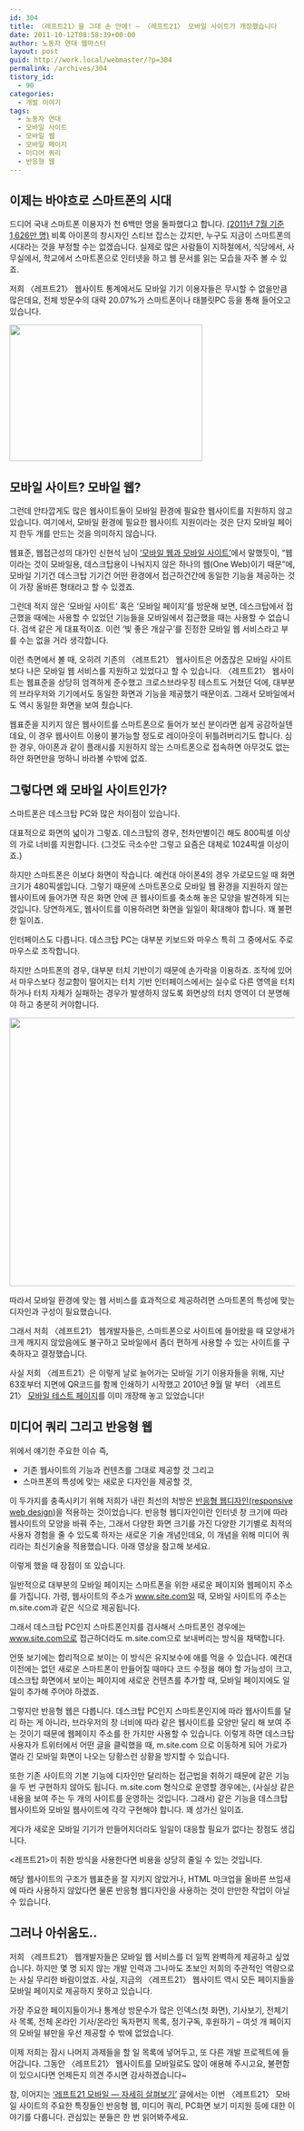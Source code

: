 ```yaml
---
id: 304
title: 〈레프트21〉을 그대 손 안에! ― 〈레프트21〉 모바일 사이트가 개장했습니다
date: 2011-10-12T08:58:39+00:00
author: 노동자 연대 웹마스터
layout: post
guid: http://work.local/webmaster/?p=304
permalink: /archives/304
tistory_id:
  - 90
categories:
  - 개발 이야기
tags:
  - 노동자 연대
  - 모바일 사이트
  - 모바일 웹
  - 모바일 페이지
  - 미디어 쿼리
  - 반응형 웹
---
```

## 이제는 바야흐로 스마트폰의 시대

드디어 국내 스마트폰 이용자가 천 6백만 명을 돌파했다고 합니다. <a href="http://www.zdnet.co.kr/news/news_view.asp?artice_id=20110922120214&type=xml" target="_blank" title="[http://www.zdnet.co.kr/news/news_view.asp?artice_id=20110922120214&type=xml]로 이동합니다.">(2011년 7월 기준 1,626만 명)</a> 비록 아이폰의 창시자인 스티브 잡스는 갔지만, 누구도 지금이 스마트폰의 시대라는 것을 부정할 수는 없겠습니다. 실제로 많은 사람들이 지하철에서, 식당에서, 사무실에서, 학교에서 스마트폰으로 인터넷을 하고 웹 문서를 읽는 모습을 자주 볼 수 있죠.

저희 〈레프트21〉 웹사이트 통계에서도 모바일 기기 이용자들은 무시할 수 없을만큼 많은데요, 전체 방문수의 대략 20.07%가 스마트폰이나 태블릿PC 등을 통해 들어오고 있습니다.

<div>
  <img src="http://work.local/webmaster/wp-content/uploads/1/cfile24.uf.194C534E4E9555BC08A152.jpg" class="aligncenter" width="340" height="240" alt="" filename="모바일 방문수 파이 그래프.jpg" filemime="image/jpeg" />
</div>

## 모바일 사이트? 모바일 웹?

그런데 안타깝게도 많은 웹사이트들이 모바일 환경에 필요한 웹사이트를 지원하지 않고 있습니다. 여기에서, 모바일 환경에 필요한 웹사이트 지원이라는 것은 단지 모바일 페이지 한두 개를 만드는 것을 의미하지 않습니다.&nbsp;

웹표준, 웹접근성의 대가인 신현석 님이 <a href="http://hyeonseok.com/soojung/mobile/2010/10/25/609.html" target="_blank" title="[http://hyeonseok.com/soojung/mobile/2010/10/25/609.html]로 이동합니다.">‘모바일 웹과 모바일 사이트’</a>에서 말했듯이, “웹이라는 것이 모바일용, 데스크탑용이 나눠지지 않은 하나의 웹(One Web)이기 때문”에, 모바일 기기건 데스크탑 기기건 어떤 환경에서 접근하건간에 동일한 기능을 제공하는 것이 가장 올바른 형태라고 할 수 있겠죠.&nbsp;

그런데 적지 않은 ‘모바일 사이트’ 혹은 ‘모바일 페이지’를 방문해 보면, 데스크탑에서 접근했을 때에는 사용할 수 있었던 기능들을 모바일에서 접근했을 때는 사용할 수 없습니다. 검색 같은 게 대표적이죠. 이런 ‘빛 좋은 개살구’를 진정한 모바일 웹 서비스라고 부를 수는 없을 거라 생각합니다.

이런 측면에서 볼 때, 오히려 기존의 〈레프트21〉 웹사이트은 어줍잖은 모바일 사이트보다 나은 모바일 웹 서비스를 지원하고 있었다고 할 수 있습니다. 〈레프트21〉 웹사이트는 웹표준을 상당히 엄격하게 준수했고 크로스브라우징 테스트도 거쳤던 덕에, 대부분의 브라우저와 기기에서도 동일한 화면과 기능을 제공했기 때문이죠. 그래서 모바일에서도 역시 동일한 화면을 보여 줬습니다.

웹표준을 지키지 않은 웹사이트를 스마트폰으로 들어가 보신 분이라면 쉽게 공감하실텐데요, 이 경우 웹사이트 이용이 불가능할 정도로 레이아웃이 뒤틀려버리기도 합니다. 심한 경우, 아이폰과 같이 플래시를 지원하지 않는 스마트폰으로 접속하면 아무것도 없는 하얀 화면만을 멍하니 바라볼 수밖에 없죠.

## 그렇다면 왜 모바일 사이트인가?

스마트폰은 데스크탑 PC와 많은 차이점이 있습니다.&nbsp;

대표적으로 화면의 넓이가 그렇죠. 데스크탑의 경우, 천차만별이긴 해도 800픽셀 이상의 가로 너비를 지원합니다. (그것도 극소수만 그렇고 요즘은 대체로 1024픽셀 이상이죠.)&nbsp;

하지만 스마트폰은 이보다 화면이 작습니다. 예컨대 아이폰4의 경우 가로모드일 때 화면 크기가 480픽셀입니다. 그렇기 때문에 스마트폰으로 모바일 웹 환경을 지원하지 않는 웹사이트에 들어가면 작은 화면 안에 큰 웹사이트를 축소해 놓은 모양을 발견하게 되는 것입니다. 당연하게도, 웹사이트를 이용하려면 화면을 일일이 확대해야 합니다. 꽤 불편한 일이죠.

인터페이스도 다릅니다. 데스크탑 PC는 대부분 키보드와 마우스 특히 그 중에서도 주로 마우스로 조작합니다.&nbsp;

하지만 스마트폰의 경우, 대부분 터치 기반이기 때문에 손가락을 이용하죠. 조작에 있어서 마우스보다 정교함이 떨어지는 터치 기반 인터페이스에서는 실수로 다른 영역을 터치하거나 터치 자체가 실패하는 경우가 발생하지 않도록 화면상의 터치 영역이 더 분명해야 하고 충분히 커야합니다.&nbsp;

<div>
  <img src="http://work.local/webmaster/wp-content/uploads/1/cfile7.uf.204C534E4E9555BC09A10B.jpg" class="aligncenter" width="630" height="473" alt="" filename="모바일 사이트 화면 캡쳐.jpg" filemime="image/jpeg" />
</div>

따라서 모바일 환경에 맞는 웹 서비스를 효과적으로 제공하려면 스마트폰의 특성에 맞는 디자인과 구성이 필요했습니다.&nbsp;

그래서 저희 〈레프트21〉 웹개발자들은, 스마트폰으로 사이트에 들어왔을 때 모양새가 크게 깨지지 않았음에도 불구하고 모바일에서 좀더 편하게 사용할 수 있는 사이트를 구축하자고 결정했습니다.&nbsp;

사실 저희 〈레프트21〉은 이렇게 날로 늘어가는 모바일 기기 이용자들을 위해, 지난 63호부터 지면에 QR코드를 함께 인쇄하기 시작했고 2010년 9월 말 부터 〈레프트21〉 <a href="http://work.local/webmaster/entry/%EB%A0%88%ED%94%84%ED%8A%B821-%EB%AA%A8%EB%B0%94%EC%9D%BC-%ED%85%8C%EC%8A%A4%ED%8A%B8-%ED%8E%98%EC%9D%B4%EC%A7%80" target="_blank" title="[http://work.local/webmaster/entry/%EB%A0%88%ED%94%84%ED%8A%B821-%EB%AA%A8%EB%B0%94%EC%9D%BC-%ED%85%8C%EC%8A%A4%ED%8A%B8-%ED%8E%98%EC%9D%B4%EC%A7%80]로 이동합니다.">모바일 테스트 페이지</a>를 이미 개장해 놓고 있었습니다!

## 미디어 쿼리 그리고 반응형 웹

위에서 얘기한 주요한 이슈 즉,&nbsp;

<ul style="list-style-type: disc; ">
  <li>
    기존 웹사이트의 기능과 컨텐츠를 그대로 제공할 것 그리고&nbsp;
  </li>
  <li>
    스마프폰의 특성에 맞는 새로운 디자인을 제공할 것,&nbsp;
  </li>
</ul>

이 두가지를 충족시키기 위해 저희가 내린 최선의 처방은 <a href="http://hyeonseok.com/soojung/webstandards/2011/02/05/638.html" target="_blank" title="[http://hyeonseok.com/soojung/webstandards/2011/02/05/638.html]로 이동합니다.">반응형 웹디자인(responsive web design)</a>을 적용하는 것이었습니다. 반응형 웹디자인이란 인터넷 창 크기에 따라 웹사이트의 모양을 바꿔 주는, 그래서 다양한 화면 크기를 가진 다양한 기기별로 최적의 사용자 경험을 줄 수 있도록 하자는 새로운 기술 개념인데요, 이 개념을 위해 미디어 쿼리라는 최신기술을 적용했습니다. 아래 영상을 참고해 보세요.

<p style="text-align: center; ">
</p>

이렇게 했을 때 장점이 또 있습니다.

일반적으로 대부분의 모바일 페이지는 스마트폰을 위한 새로운 페이지와 웹페이지 주소를 가집니다. 가령, 웹사이트의 주소가 www.site.com일 때, 모바일 사이트의 주소는 m.site.com과 같은 식으로 제공됩니다.&nbsp;

그래서 데스크탑 PC인지 스마트폰인지를 검사해서 스마트폰인 경우에는 www.site.com으로 접근하더라도 m.site.com으로 보내버리는 방식을 채택합니다.&nbsp;

언뜻 보기에는 합리적으로 보이는 이 방식은 유지보수에 애를 먹을 수 있습니다. 예컨대 이전에는 없던 새로운 스마트폰이 만들어질 때마다 코드 수정을 해야 할 가능성이 크고, 데스크탑 화면에서 보이는 페이지에 새로운 컨텐츠를 추가할 때, 모바일 페이지에도 일일이 추가해 주어야 하겠죠.

그렇지만 반응형 웹은 다릅니다. 데스크탑 PC인지 스마트폰인지에 따라 웹사이트를 달리 하는 게 아니라, 브라우저의 창 너비에 따라 같은 웹사이트를 모양만 달리 해 보여 주는 것이기 때문에 웹페이지 주소를 한 가지만 사용할 수 있습니다. 이렇게 하면 데스크탑 사용자가 트위터에서 어떤 글을 클릭했을 때, m.site.com 으로 이동하게 되어 가로가 열라 긴 모바일 화면이 나오는 당황스런 상황을 방지할 수 있습니다.

또한 기존 사이트의 기본 기능에 디자인만 달리하는 접근법을 취하기 때문에 같은 기능을 두 번 구현하지 않아도 됩니다. m.site.com 형식으로 운영할 경우에는, (사실상 같은 내용을 보여 주는 두 개의 사이트를 운영하는 것입니다. 그래서) 같은 기능을 데스크탑 웹사이트와 모바일 웹사이트에 각각 구현해야 합니다. 꽤 성가신 일이죠.&nbsp;

게다가 새로운 모바일 기기가 만들어지더라도 일일이 대응할 필요가 없다는 장점도 생깁니다.&nbsp;

<레프트21>이 취한 방식을 사용한다면 비용을 상당히 줄일 수 있는 것입니다.

해당 웹사이트의 구조가 웹표준을 잘 지키지 않았거나, HTML 마크업을 올바른 쓰임새에 따라 사용하지 않았다면&nbsp;물론 반응형 웹디자인을 사용하는 것이 만만한 작업이 아닐 수 있습니다.

## 그러나 아쉬움도..

저희 〈레프트21〉 웹개발자들은 모바일 웹 서비스를 더 일찍 완벽하게 제공하고 싶었습니다. 하지만 몇 명 되지 않는 개발 인력과 그나마도 초보인 저희의 주관적인 역량으로는 사실 무리한 바람이었죠. 사실, 지금의 〈레프트21〉 웹사이트 역시 모든 페이지들을 모바일 페이지로 제공하지 못하고 있습니다.&nbsp;

가장 주요한 페이지들이거나 통계상 방문수가 많은 인덱스(첫 화면), 기사보기, 전체기사 목록, 전체 온라인 기사/온라인 독자편지 목록, 정기구독, 후원하기 &#8211; 여섯 개 페이지의 모바일 뷰만을 우선 제공할 수 밖에 없었습니다.

이제 저희는 잠시 나머지 과제들을 할 일 목록에 넣어두고, 또 다른 개발 프로젝트에 들어갑니다. 그동안 〈레프트21〉 웹사이트를 모바일로도 많이 애용해 주시고요, 불편함이 있으시다면 언제든지 의견 주시면 감사하겠습니다~

참, 이어지는 <a href="http://work.local/webmaster/89" target="_blank" title="[http://work.local/webmaster/89]로 이동합니다." class="broken_link">‘레프트21 모바일 ― 자세히 살펴보기’</a> 글에서는 이번 〈레프트21〉 모바일 사이트의 주요한 특징들인 반응형 웹, 미디어 쿼리, PC화면 보기 미지원 등에 대한 이야기를 다룹니다. 관심있는 분들은 한 번 읽어봐주세요.